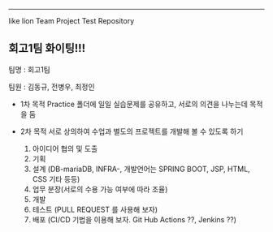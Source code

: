 --------------------------------------------------------------------
like lion Team Project Test Repository

회고1팀 화이팅!!!
--------------------------------------------------------------------

팀명 : 회고1팀

팀원 : 김동규, 전병우, 최정인

- 1차 목적
  Practice 폴더에 일일 실습문제를 공유하고,
  서로의 의견을 나누는데 목적을 둠

- 2차 목적
  서로 상의하여 수업과 별도의 프로젝트를 개발해 볼 수 있도록 하기
  1. 아이디어 협의 및 도출
  2. 기획
  3. 설계 (DB-mariaDB, INFRA-<WSL><Docker><Docker Hub>, 개발언어는 SPRING BOOT, JSP, HTML, CSS 기타 등등)
  4. 업무 분장(서로의 수용 가능 여부에 따라 조율)
  5. 개발
  6. 테스트 (PULL REQUEST 를 사용해 보자)
  7. 배포 (CI/CD 기법을 이용해 보자. Git Hub Actions ??, Jenkins ??)
  
